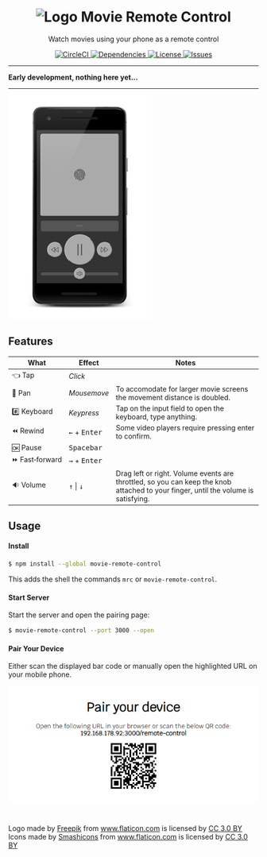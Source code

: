 <h1 align="center">
  <img alt="Logo" src="https://image.flaticon.com/icons/svg/421/421829.svg" height="48">
  Movie Remote Control
</h1>

<p align="center">
  Watch movies using your phone as a remote control
</p>

<p align="center">
  <a href="https://circleci.com/gh/n4bb12/workflows/movie-remote-control">
    <img alt="CircleCI" src="https://flat.badgen.net/circleci/github/n4bb12/movie-remote-control?icon=circleci">
  </a>
  <a href="https://david-dm.org/n4bb12/movie-remote-control">
    <img alt="Dependencies" src="https://flat.badgen.net/david/dep/n4bb12/movie-remote-control?icon=npm">
  </a>
  <a href="https://raw.githubusercontent.com/n4bb12/movie-remote-control/master/LICENSE">
    <img alt="License" src="https://flat.badgen.net/github/license/n4bb12/movie-remote-control?icon=github">
  </a>
  <a href="https://github.com/n4bb12/movie-remote-control/issues/new">
    <img alt="Issues" src="https://flat.badgen.net/badge/github/create issue/pink?icon=github">
  </a>
</p>

<hr>
  <b>Early development, nothing here yet...</b>
<hr>

<img src="client/assets/screenshots/remote-control.png" height="450">

## Features

| What                | Effect                          | Notes                                                                                                                              |
| ------------------- | ------------------------------- | ---------------------------------------------------------------------------------------------------------------------------------- |
| 👈&nbsp;Tap         | <i>Click</i>                    |                                                                                                                                    |
| 💨&nbsp;Pan         | <i>Mousemove</i>                | To accomodate for larger movie screens the movement distance is doubled.                                                           |
| #️⃣&nbsp;Keyboard   | <i>Keypress</i>                 | Tap on the input field to open the keyboard, type anything.                                                                        |
| ⏪&nbsp;Rewind       | <kbd>←</kbd> + <kbd>Enter</kbd> | Some video players require pressing enter to confirm.                                                                              |
| 🆗&nbsp;Pause       | <kbd>Spacebar</kbd>             |                                                                                                                                    |
| ⏩&nbsp;Fast&#8209;forward | <kbd>→</kbd> + <kbd>Enter</kbd> |                                                                                                                                    |
| 🔉&nbsp;Volume      | <kbd>↑</kbd> \| <kbd>↓</kbd>    | Drag left or right. Volume events are throttled, so you can keep the knob attached to your finger, until the volume is satisfying. |

## Usage

#### Install

```sh
$ npm install --global movie-remote-control
```

This adds the shell the commands `mrc` or `movie-remote-control`.

#### Start Server

Start the server and open the pairing page:

```sh
$ movie-remote-control --port 3000 --open
```

#### Pair Your Device

Either scan the displayed bar code or manually open the highlighted URL on your mobile phone.

<p align="center">
  <img src="client/assets/screenshots/pairing.png">
</p>

#

Logo made by <a href="http://www.freepik.com" title="Freepik">Freepik</a> from <a href="https://www.flaticon.com/free-icon/television_421829" title="Flaticon">www.flaticon.com</a> is licensed by <a href="http://creativecommons.org/licenses/by/3.0/" title="Creative Commons BY 3.0" target="_blank">CC 3.0 BY</a><br>
Icons made by <a href="https://www.flaticon.com/authors/smashicons" title="Smashicons">Smashicons</a> from <a href="https://www.flaticon.com/packs/essential-set-2" title="Flaticon">www.flaticon.com</a> is licensed by <a href="http://creativecommons.org/licenses/by/3.0/" title="Creative Commons BY 3.0" target="_blank">CC 3.0 BY</a>
